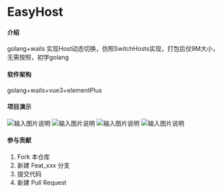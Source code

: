 # EasyHost

#### 介绍
golang+wails 实现Host动态切换，仿照SwitchHosts实现，打包后仅9M大小，无需按照，初学golang
#### 软件架构
golang+wails+vue3+elementPlus


#### 项目演示
![输入图片说明](https://github.com/logXT/EasyHost/blob/main/frontend/src/assets/images/1.png)
![输入图片说明](https://github.com/logXT/EasyHost/blob/main/frontend/src/assets/images/2.png)
![输入图片说明](https://github.com/logXT/EasyHost/blob/main/frontend/src/assets/images/3.png)
![输入图片说明](https://github.com/logXT/EasyHost/blob/main/frontend/src/assets/images/4.png)


#### 参与贡献

1.  Fork 本仓库
2.  新建 Feat_xxx 分支
3.  提交代码
4.  新建 Pull Request




